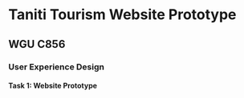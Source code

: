 # Taniti Tourism Website Prototype

## WGU C856

### User Experience Design

#### Task 1: Website Prototype
